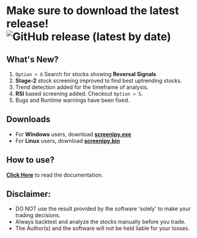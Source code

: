 # Make sure to download the latest release! ![GitHub release (latest by date)](https://img.shields.io/github/v/release/pranjal-joshi/Screeni-py)

## What's New?
1. `Option > 6` Search for stocks showing **Reversal Signals**
2. **Stage-2** stock screening improved to find best uptrending stocks.
3. Trend detection added for the timeframe of analysis.
4. **RSI** based screening added. Checkout `Option > 5`.
5. Bugs and Runtime warnings have been fixed.

## Downloads
* For **Windows** users, download **[screenipy.exe](https://github.com/pranjal-joshi/Screeni-py/releases/download/1.11/screenipy.exe)**
* For **Linux** users, download **[screenipy.bin](https://github.com/pranjal-joshi/Screeni-py/releases/download/1.11/screenipy.bin)**

## How to use?

[**Click Here**](https://github.com/pranjal-joshi/Screeni-py) to read the documentation.

## Disclaimer:
* DO NOT use the result provided by the software 'solely' to make your trading decisions.
* Always backtest and analyze the stocks manually before you trade.
* The Author(s) and the software will not be held liable for your losses.